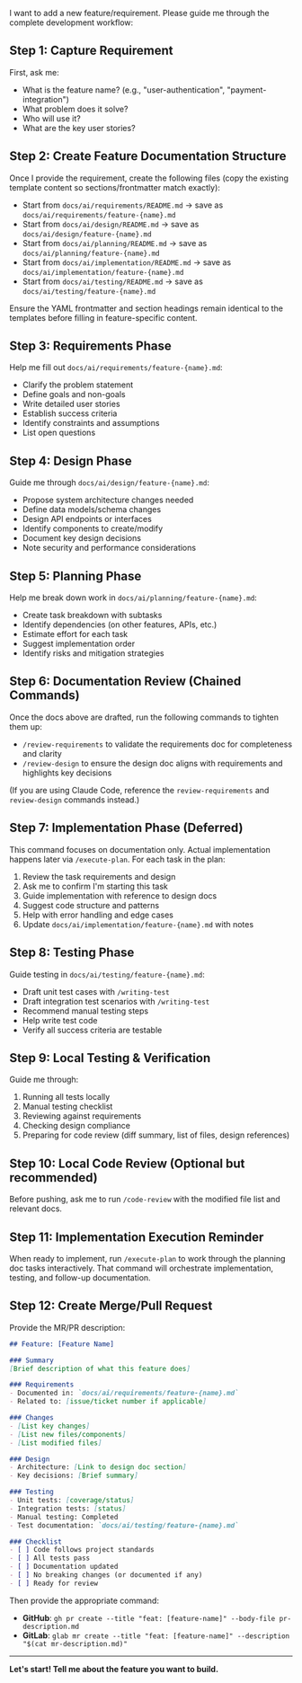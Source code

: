 I want to add a new feature/requirement. Please guide me through the complete development workflow:

## Step 1: Capture Requirement
First, ask me:
- What is the feature name? (e.g., "user-authentication", "payment-integration")
- What problem does it solve?
- Who will use it?
- What are the key user stories?

## Step 2: Create Feature Documentation Structure
Once I provide the requirement, create the following files (copy the existing template content so sections/frontmatter match exactly):
- Start from `docs/ai/requirements/README.md` → save as `docs/ai/requirements/feature-{name}.md`
- Start from `docs/ai/design/README.md` → save as `docs/ai/design/feature-{name}.md`
- Start from `docs/ai/planning/README.md` → save as `docs/ai/planning/feature-{name}.md`
- Start from `docs/ai/implementation/README.md` → save as `docs/ai/implementation/feature-{name}.md`
- Start from `docs/ai/testing/README.md` → save as `docs/ai/testing/feature-{name}.md`

Ensure the YAML frontmatter and section headings remain identical to the templates before filling in feature-specific content.

## Step 3: Requirements Phase
Help me fill out `docs/ai/requirements/feature-{name}.md`:
- Clarify the problem statement
- Define goals and non-goals
- Write detailed user stories
- Establish success criteria
- Identify constraints and assumptions
- List open questions

## Step 4: Design Phase
Guide me through `docs/ai/design/feature-{name}.md`:
- Propose system architecture changes needed
- Define data models/schema changes
- Design API endpoints or interfaces
- Identify components to create/modify
- Document key design decisions
- Note security and performance considerations

## Step 5: Planning Phase
Help me break down work in `docs/ai/planning/feature-{name}.md`:
- Create task breakdown with subtasks
- Identify dependencies (on other features, APIs, etc.)
- Estimate effort for each task
- Suggest implementation order
- Identify risks and mitigation strategies

## Step 6: Documentation Review (Chained Commands)
Once the docs above are drafted, run the following commands to tighten them up:
- `/review-requirements` to validate the requirements doc for completeness and clarity
- `/review-design` to ensure the design doc aligns with requirements and highlights key decisions

(If you are using Claude Code, reference the `review-requirements` and `review-design` commands instead.)

## Step 7: Implementation Phase (Deferred)
This command focuses on documentation only. Actual implementation happens later via `/execute-plan`.
For each task in the plan:
1. Review the task requirements and design
2. Ask me to confirm I'm starting this task
3. Guide implementation with reference to design docs
4. Suggest code structure and patterns
5. Help with error handling and edge cases
6. Update `docs/ai/implementation/feature-{name}.md` with notes

## Step 8: Testing Phase
Guide testing in `docs/ai/testing/feature-{name}.md`:
- Draft unit test cases with `/writing-test`
- Draft integration test scenarios with `/writing-test`
- Recommend manual testing steps
- Help write test code
- Verify all success criteria are testable

## Step 9: Local Testing & Verification
Guide me through:
1. Running all tests locally
2. Manual testing checklist
3. Reviewing against requirements
4. Checking design compliance
5. Preparing for code review (diff summary, list of files, design references)

## Step 10: Local Code Review (Optional but recommended)
Before pushing, ask me to run `/code-review` with the modified file list and relevant docs.

## Step 11: Implementation Execution Reminder
When ready to implement, run `/execute-plan` to work through the planning doc tasks interactively. That command will orchestrate implementation, testing, and follow-up documentation.

## Step 12: Create Merge/Pull Request
Provide the MR/PR description:
```markdown
## Feature: [Feature Name]

### Summary
[Brief description of what this feature does]

### Requirements
- Documented in: `docs/ai/requirements/feature-{name}.md`
- Related to: [issue/ticket number if applicable]

### Changes
- [List key changes]
- [List new files/components]
- [List modified files]

### Design
- Architecture: [Link to design doc section]
- Key decisions: [Brief summary]

### Testing
- Unit tests: [coverage/status]
- Integration tests: [status]
- Manual testing: Completed
- Test documentation: `docs/ai/testing/feature-{name}.md`

### Checklist
- [ ] Code follows project standards
- [ ] All tests pass
- [ ] Documentation updated
- [ ] No breaking changes (or documented if any)
- [ ] Ready for review
```

Then provide the appropriate command:
- **GitHub**: `gh pr create --title "feat: [feature-name]" --body-file pr-description.md`
- **GitLab**: `glab mr create --title "feat: [feature-name]" --description "$(cat mr-description.md)"`

---

**Let's start! Tell me about the feature you want to build.**

